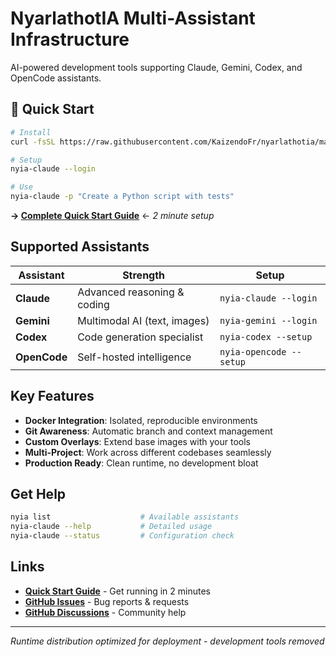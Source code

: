 # NyarlathotIA Multi-Assistant Infrastructure

AI-powered development tools supporting Claude, Gemini, Codex, and OpenCode assistants.

## 🚀 Quick Start

```bash
# Install
curl -fsSL https://raw.githubusercontent.com/KaizendoFr/nyarlathotia/main/install.sh | bash

# Setup
nyia-claude --login

# Use
nyia-claude -p "Create a Python script with tests"
```

**→ [Complete Quick Start Guide](QUICK-START.md)** ← *2 minute setup*

## Supported Assistants

| Assistant | Strength | Setup |
|-----------|----------|--------|
| **Claude** | Advanced reasoning & coding | `nyia-claude --login` |
| **Gemini** | Multimodal AI (text, images) | `nyia-gemini --login` |
| **Codex** | Code generation specialist | `nyia-codex --setup` |
| **OpenCode** | Self-hosted intelligence | `nyia-opencode --setup` |

## Key Features

- **Docker Integration**: Isolated, reproducible environments
- **Git Awareness**: Automatic branch and context management
- **Custom Overlays**: Extend base images with your tools
- **Multi-Project**: Work across different codebases seamlessly
- **Production Ready**: Clean runtime, no development bloat

## Get Help

```bash
nyia list                    # Available assistants
nyia-claude --help           # Detailed usage
nyia-claude --status         # Configuration check
```

## Links

- **[Quick Start Guide](QUICK-START.md)** - Get running in 2 minutes
- **[GitHub Issues](https://github.com/KaizendoFr/nyarlathotia/issues)** - Bug reports & requests
- **[GitHub Discussions](https://github.com/KaizendoFr/nyarlathotia/discussions)** - Community help

---

*Runtime distribution optimized for deployment - development tools removed*